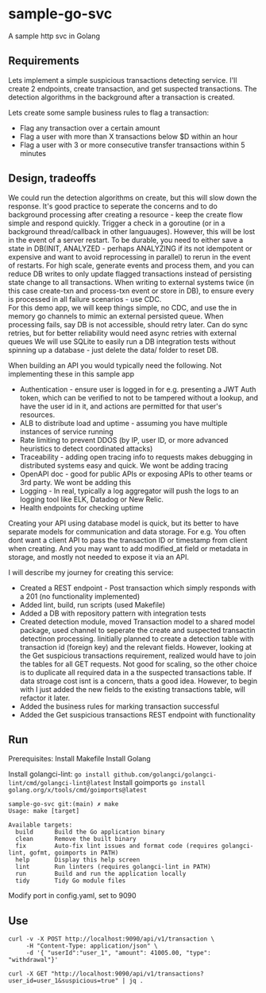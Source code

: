 # sample-go-svc
A sample http svc in Golang


## Requirements
Lets implement a simple suspicious transactions detecting service. I'll create 2 endpoints, create transaction, and get suspected transactions. The detection algorithms in the background after a transaction is created. 

Lets create some sample business rules to flag a transaction:
- Flag any transaction over a certain amount
- Flag a user with more than X transactions below $D within an hour
- Flag a user with 3 or more consecutive transfer transactions within 5 minutes


## Design, tradeoffs 
We could run the detection algorithms on create, but this will slow down the response. It's good practice to seperate the concerns and to do background processing after creating a resource - keep the create flow simple and respond quickly. Trigger a check in a goroutine (or in a background thread/callback in other languauges). However, this will be lost in the event of a server restart. 
To be durable, you need to either save a state in DB(INIT, ANALYZED - perhaps ANALYZING if its not idempotent or expensive and want to avoid reprocessing in parallel) to rerun in the event of restarts. For high scale, generate events and process them, and you can reduce DB writes to only update flagged transactions instead of persisting state change to all transactions. 
When writing to external systems twice (in this case create-txn and process-txn event or store in DB), to ensure every is processed in all failure scenarios - use CDC.  
For this demo app, we will keep things simple, no CDC, and use the in memory go channels to mimic an external persisted queue. 
When processing fails, say DB is not accessible, should retry later. Can do sync retries, but for better reliability would need async retries with external queues
We will use SQLite to easily run a DB integration tests without spinning up a database - just delete the data/ folder to reset DB.

When building an API you would typically need the following. Not implementing these in this sample app
- Authentication - ensure user is logged in for e.g. presenting a JWT Auth token, which can be verified to not to be tampered without a lookup, and have the user id in it, and actions are permitted for that user's resources.
- ALB to distribute load and uptime -  assuming you have multiple instances of service running
- Rate limiting to prevent DDOS (by IP, user ID, or more advanced heuristics to detect coordinated attacks)
- Traceability - adding open tracing info to requests makes debugging in distributed systems easy and quick. We wont be adding tracing
- OpenAPI doc - good for public APIs or exposing APIs to other teams or 3rd party. We wont be adding this 
- Logging - In real, typically a log aggregator will push the logs to an logging tool like ELK, Datadog or New Relic.
- Health endpoints for checking uptime

Creating your API using database model is quick, but its better to have separate models for communication and data storage. For e.g. You often dont want a client API to pass the transaction ID or timestamp from client when creating. And you may want to add modified_at field or metadata in storage, and mostly not needed to expose it via an API.

I will describe my journey for creating this service:
- Created a REST endpoint - Post transaction which simply responds with a 201 (no functionality implemented)
- Added lint, build, run scripts (used Makefile)
- Added a DB with repository pattern with integration tests
- Created detection module,  moved Transaction model to a shared model package, used channel to seperate the create and suspected transactin detectinon processing. Iinitially planned to create a detection table with transaction id (foreign key) and the relevant fields. However, looking at the Get suspicious transactions requirement, realized would have to join the tables for all GET requests. Not good for scaling, so the other choice is to duplicate all required data in a the suspected transactions table. If data stroage cost isnt is a concern, thats a good idea. However, to begin with I just added the new fields to the existing transactions table, will refactor it later.
- Added the business rules for marking transaction successful
- Added the Get suspicious transactions REST endpoint with functionality  


## Run
Prerequisites:
Install Makefile
Install Golang

Install golangci-lint: `go install github.com/golangci/golangci-lint/cmd/golangci-lint@latest`
Install goimports `go install golang.org/x/tools/cmd/goimports@latest`

```
sample-go-svc git:(main) ✗ make      
Usage: make [target]

Available targets:
  build      Build the Go application binary
  clean      Remove the built binary
  fix        Auto-fix lint issues and format code (requires golangci-lint, gofmt, goimports in PATH)
  help       Display this help screen
  lint       Run linters (requires golangci-lint in PATH)
  run        Build and run the application locally
  tidy       Tidy Go module files
  ```

Modify port in config.yaml, set to 9090

## Use

```
curl -v -X POST http://localhost:9090/api/v1/transaction \
     -H "Content-Type: application/json" \
     -d '{ "userId":"user_1", "amount": 41005.00, "type": "withdrawal"}'
```
```
curl -X GET "http://localhost:9090/api/v1/transactions?user_id=user_1&suspicious=true" | jq .
```
